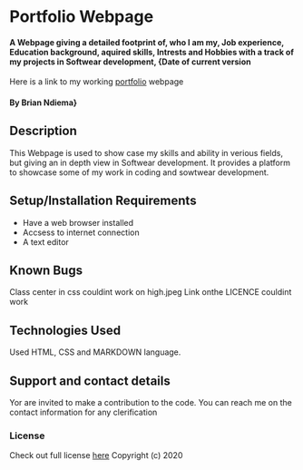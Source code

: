# Portfolio Webpage
#### A Webpage giving a detailed footprint of, who I am my, Job experience, Education background, aquired skills, Intrests and Hobbies with a track of my projects in Softwear development, {Date of current version
Here is a link to my working [portfolio](https://bndiema.github.io/My-portfolio/) webpage
#### By Brian Ndiema}
## Description
This Webpage is used to show case my skills and ability in verious fields, but giving an in depth view in Softwear development. It provides a platform to showcase some of my work in coding and sowtwear development.
## Setup/Installation Requirements
* Have a web browser installed  
* Accsess to internet connection
* A text editor
## Known Bugs
Class center in css couldint work on high.jpeg
Link onthe LICENCE couldint work
## Technologies Used
Used HTML, CSS and MARKDOWN language.
## Support and contact details
Yor are invited to make a contribution to the code. You can reach me on the contact information for any clerification
### License
Check out full license [here](../about/LICENCE.txt)
Copyright (c) 2020
